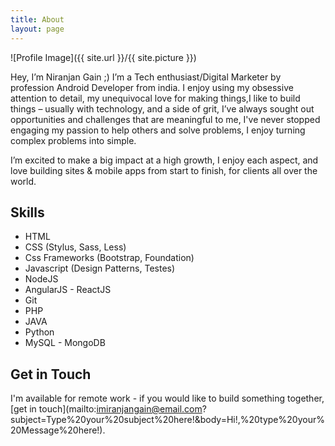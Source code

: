 ```yaml
---
title: About
layout: page
---
```

![Profile Image]({{ site.url }}/{{ site.picture }})

<p>Hey, I’m Niranjan Gain ;) I’m a Tech enthusiast/Digital Marketer by profession Android Developer from india.
I enjoy using my obsessive attention to detail, my unequivocal love for making things,I like to build things – usually with       technology, and a side of grit, I’ve always sought out opportunities and challenges that are meaningful to me, 
I've never stopped engaging my passion to help others and solve problems, I enjoy turning complex problems into simple.</p>

<p>I’m excited to make a big impact at a high growth, I enjoy each aspect, and love building sites & mobile apps from start to finish, for clients all over the world.</p>

<h2>Skills</h2>

<ul class="skill-list">
	<li>HTML</li>
	<li>CSS (Stylus, Sass, Less)</li>
	<li>Css Frameworks (Bootstrap, Foundation)</li>
	<li>Javascript (Design Patterns, Testes)</li>
	<li>NodeJS</li>
	<li>AngularJS - ReactJS</li>
	<li>Git</li>
	<li>PHP</li>
	<li>JAVA</li>
	<li>Python</li>
	<li>MySQL - MongoDB</li>
</ul>

<h2>Get in Touch</h2>

I'm available for remote work - if you would like to build something together, [get in touch](mailto:imiranjangain@email.com? subject=Type%20your%20subject%20here!&body=Hi!,%20type%20your%20Message%20here!).
